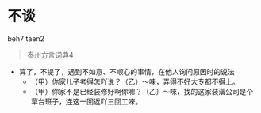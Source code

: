 # 不谈
beh7 taen2
> 泰州方言词典4
- 算了，不提了，遇到不如意、不顺心的事情，在他人询问原因时的说法
  - （甲）你家儿子考得怎吖说？（乙）～唻，弄得不好大专都不得上。
  - （甲）你家不是已经装修好啊你㖸？（乙）～唻，找的这家装潢公司是个草台班子，连这一回返吖三回工唻。
